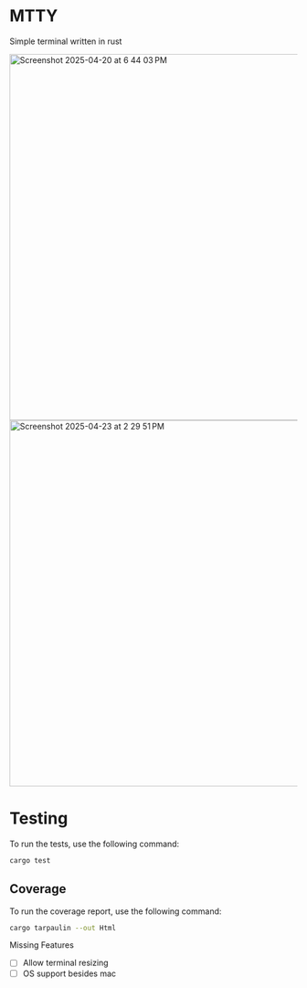 # MTTY

Simple terminal written in rust

<img width="641" alt="Screenshot 2025-04-20 at 6 44 03 PM" src="https://github.com/user-attachments/assets/dc1edc01-d569-4b1b-b56e-889eea88f54c" />

<img width="641" alt="Screenshot 2025-04-23 at 2 29 51 PM" src="https://github.com/user-attachments/assets/f16bba0f-9a37-45f4-be57-8684d4b201fe" />

# Testing
To run the tests, use the following command:
```bash
cargo test
```

## Coverage
To run the coverage report, use the following command:
```bash
cargo tarpaulin --out Html
```


Missing Features
- [ ] Allow terminal resizing
- [ ] OS support besides mac
